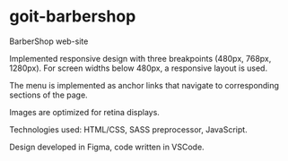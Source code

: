 # goit-barbershop

BarberShop web-site

Implemented responsive design with three breakpoints (480px, 768px, 1280px). For screen widths below 480px, a responsive layout is used.

The menu is implemented as anchor links that navigate to corresponding sections of the page.

Images are optimized for retina displays.

Technologies used: HTML/CSS, SASS preprocessor, JavaScript.

Design developed in Figma, code written in VSCode.
